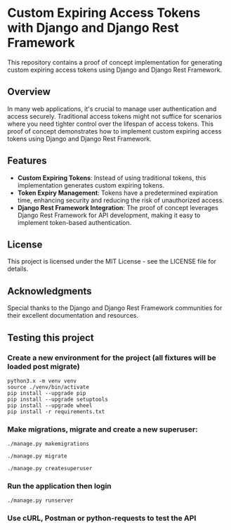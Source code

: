 # Custom Expiring Access Tokens with Django and Django Rest Framework

This repository contains a proof of concept implementation for generating custom expiring access tokens using Django and Django Rest Framework.

## Overview

In many web applications, it's crucial to manage user authentication and access securely. Traditional access tokens might not suffice for scenarios where you need tighter control over the lifespan of access tokens. This proof of concept demonstrates how to implement custom expiring access tokens using Django and Django Rest Framework.

## Features

- **Custom Expiring Tokens**: Instead of using traditional tokens, this implementation generates custom expiring tokens.
- **Token Expiry Management**: Tokens have a predetermined expiration time, enhancing security and reducing the risk of unauthorized access.
- **Django Rest Framework Integration**: The proof of concept leverages Django Rest Framework for API development, making it easy to implement token-based authentication.

## License
This project is licensed under the MIT License - see the LICENSE file for details.

## Acknowledgments
Special thanks to the Django and Django Rest Framework communities for their excellent documentation and resources.

## Testing this project

### Create a new environment for the project (all fixtures will be loaded post migrate)
```shell
python3.x -m venv venv
source ./venv/bin/activate
pip install --upgrade pip
pip install --upgrade setuptools
pip install --upgrade wheel
pip install -r requirements.txt
```

### Make migrations, migrate and create a new superuser:

```shell
./manage.py makemigrations
```
```shell
./manage.py migrate
```
```shell
./manage.py createsuperuser
```

### Run the application then login

```shell
./manage.py runserver
```

### Use cURL, Postman or python-requests to test the API
